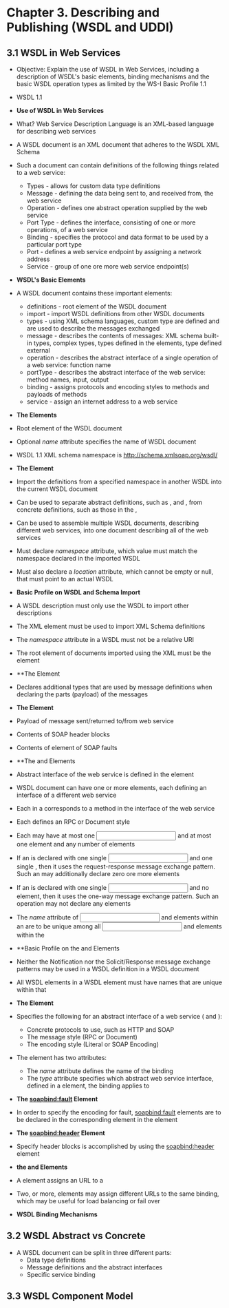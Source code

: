# Chapter 3. Describing and Publishing (WSDL and UDDI)

## 3.1 WSDL in Web Services
* Objective: Explain the use of WSDL in Web Services, including a description of WSDL's basic elements, binding mechanisms and the basic WSDL operation types as limited by the WS-I Basic Profile 1.1

* WSDL 1.1

* **Use of WSDL in Web Services**
* What? Web Service Description Language is an XML-based language for describing web services
* A WSDL document is an XML document that adheres to the WSDL XML Schema
* Such a document can contain definitions of the following things related to a web service:
    * Types - allows for custom data type definitions
    * Message - defining the data being sent to, and received from, the web service
    * Operation - defines one abstract operation supplied by the web service
    * Port Type - defines the interface, consisting of one or more operations, of a web service
    * Binding - specifies the protocol and data format to be used by a particular port type
    * Port - defines a web service endpoint by assigning a network address
    * Service - group of one ore more web service endpoint(s)

* **WSDL's Basic Elements**
* A WSDL document contains these important elements:
    * definitions - root element of the WSDL document
    * import - import WSDL definitions from other WSDL documents
    * types - using XML schema languages, custom type are defined and are used to describe the messages exchanged
    * message - describes the contents of messages: XML schema built-in types, complex types, types defined in the <types> elements, type defined external
    * operation - describes the abstract interface of a single operation of a web service: function name
    * portType - describes the abstract interface of the web service: method names, input, output
    * binding - assigns protocols and encoding styles to methods and payloads of methods
    * service - assign an internet address to a web service

* **The <definitions> Elements**
* Root element of the WSDL document
* Optional *name* attribute specifies the name of WSDL document
* WSDL 1.1 XML schema namespace is http://schema.xmlsoap.org/wsdl/

* **The <import> Element**
* Import the definitions from a specified namespace in another WSDL into the current WSDL document
* Can be used to separate abstract definitions, such as <types>, <messages> and <portType>, from concrete definitions, such as those in the <binding>, <service>
* Can be used to assemble multiple WSDL documents, describing different web services, into one document describing all of the web services

* Must declare *namespace* attribute, which value must match the namespace declared in the imported WSDL
* Must also declare a *location* attribute, which cannot be empty or null, that must point to an actual WSDL

* **Basic Profile on WSDL and Schema Import**
* A WSDL description must only use the WSDL <import> to import other descriptions
* The XML <import> element must be used to import XML Schema definitions
* The *namespace* attribute in a WSDL <import> must not be a relative URI
* The root element of documents imported using the XML <import> must be the <schema> element

* **The <types> Element
* Declares additional types that are used by message definitions when declaring the parts (payload) of the messages

* **The <message> Element**
* Payload of message sent/returned to/from web service
* Contents of SOAP header blocks
* Contents of <detail> element of SOAP faults

* **The <portType> and <operation> Elements
* Abstract interface of the web service is defined in the <portType> element
* WSDL document can have one or more <portType> elements, each defining an interface of a different web service
* Each <operation> in a <portType> corresponds to a method in the interface of the web service
* Each <operation> defines an RPC or Document style
* Each <operation> may have at most one <input> and at most one <output> element and any number of <fault> elements
* If an <operation> is declared with one single <input> and one single <output>, then it uses the request-response message exchange pattern. Such an <operation> may additionally declare zero ore more <fault> elements
* If an <operation> is declared with one single <input> and no <output> element, then it uses the one-way message exchange pattern. Such an operation may not declare any <fault> elements
* The *name* attribute of <input> and <output> elements within an <operation> are to be unique among all <input> and <output> elements within the <portType>

* **Basic Profile on the <portType> and <operation> Elements
* Neither the Notification nor the Solicit/Response message exchange patterns may be used in a WSDL <portType> definition in a WSDL document
* All WSDL <operation> elements in a WSDL <portType> element must have names that are unique within that <portType>

* **The <binding> Element**
* Specifies the following for an abstract interface of a web service (<portType> and <operation>):
    * Concrete protocols to use, such as HTTP and SOAP
    * The message style (RPC or Document)
    * The encoding style (Literal or SOAP Encoding)

* The <binding> element has two attributes:
    * The *name* attribute defines the name of the binding
    * The *type* attribute specifies which abstract web service interface, defined in a <portType> element, the binding applies to

* **The <soapbind:fault> Element**
* In order to specify the encoding for fault, <soapbind:fault> elements are to be declared in the corresponding <operation> element in the <binding> element

* **The <soapbind:header> Element**
* Specify header blocks is accomplished by using the <soapbind:header> element

* **the <service> and <port> Elements**
* A <port> element assigns an URL to a <binding>
* Two, or more, <port> elements may assign different URLs to the same binding, which may be useful for load balancing or fail over

* **WSDL Binding Mechanisms**

## 3.2 WSDL Abstract vs Concrete
* A WSDL document can be split in three different parts:
    * Data type definitions
    * Message definitions and the abstract interfaces
    * Specific service binding

## 3.3 WSDL Component Model
